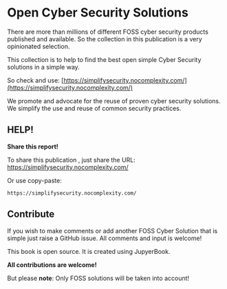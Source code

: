 # Open Cyber Security Solutions

There are more than millions of different FOSS cyber security products published and available. So the collection in this publication is a very opinionated selection. 

This collection is to help to find the best open simple Cyber Security solutions in a simple way.

So check and use: [https://simplifysecurity.nocomplexity.com/](https://simplifysecurity.nocomplexity.com/)


We promote and advocate for the reuse of proven cyber security solutions. We simplify the use and reuse of common security practices.

## HELP!

**Share this report!**

To share this publication , just share the URL: https://simplifysecurity.nocomplexity.com/

Or use copy-paste:
```
https://simplifysecurity.nocomplexity.com/
```

## Contribute

If you wish to make comments or add another FOSS Cyber Solution that is simple just raise a GitHub issue.
All comments and input is welcome!

This book is open source. It is created using JupyerBook.


**All contributions are welcome!**

But please **note**: Only FOSS solutions will be taken into account!



